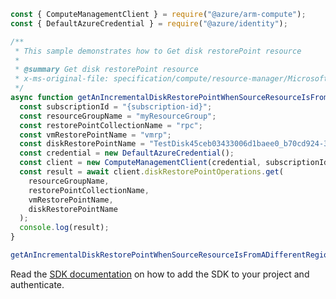 ```javascript
const { ComputeManagementClient } = require("@azure/arm-compute");
const { DefaultAzureCredential } = require("@azure/identity");

/**
 * This sample demonstrates how to Get disk restorePoint resource
 *
 * @summary Get disk restorePoint resource
 * x-ms-original-file: specification/compute/resource-manager/Microsoft.Compute/stable/2021-12-01/examples/GetDiskRestorePointWhenSourceResourceIsFromDifferentRegion.json
 */
async function getAnIncrementalDiskRestorePointWhenSourceResourceIsFromADifferentRegion() {
  const subscriptionId = "{subscription-id}";
  const resourceGroupName = "myResourceGroup";
  const restorePointCollectionName = "rpc";
  const vmRestorePointName = "vmrp";
  const diskRestorePointName = "TestDisk45ceb03433006d1baee0_b70cd924-3362-4a80-93c2-9415eaa12745";
  const credential = new DefaultAzureCredential();
  const client = new ComputeManagementClient(credential, subscriptionId);
  const result = await client.diskRestorePointOperations.get(
    resourceGroupName,
    restorePointCollectionName,
    vmRestorePointName,
    diskRestorePointName
  );
  console.log(result);
}

getAnIncrementalDiskRestorePointWhenSourceResourceIsFromADifferentRegion().catch(console.error);
```

Read the [SDK documentation](https://github.com/Azure/azure-sdk-for-js/blob/%40azure%2Farm-compute_18.0.0/sdk/compute/arm-compute/README.md) on how to add the SDK to your project and authenticate.
